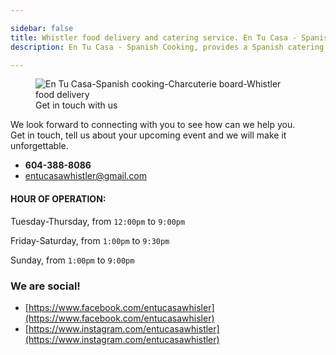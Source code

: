 ```yaml
---

sidebar: false
title: Whistler food delivery and catering service. En Tu Casa - Spanish Cooking. 
description: En Tu Casa - Spanish Cooking, provides a Spanish catering service along the Sea to Sky corridor, and a daily food delivery services within Whistler.

---
```


<figure class="full-width-img">
  <img src="/img/nuevas/contact.jpg" alt="En Tu Casa-Spanish cooking-Charcuterie board-Whistler food delivery">
  <figcaption>Get in touch with us</figcaption>
</figure>


We look forward to connecting with you to see how can we help you.  
Get in touch, tell us about your upcoming event and we will make it unforgettable. 

- **604-388-8086**
- entucasawhistler@gmail.com

#### HOUR OF OPERATION:  
Tuesday-Thursday, from `12:00pm` to `9:00pm`

Friday-Saturday, from `1:00pm` to `9:30pm`

Sunday, from `1:00pm` to `9:00pm`

### We are social!
- [https://www.facebook.com/entucasawhisler](https://www.facebook.com/entucasawhisler)
- [https://www.instagram.com/entucasawhistler](https://www.instagram.com/entucasawhistler)
